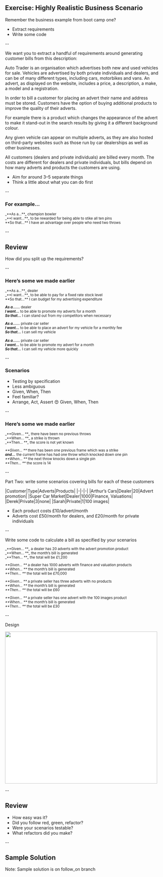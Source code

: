 

## Exercise: Highly Realistic Business Scenario

Remember the business example from boot camp one?

+ Extract requirements
+ Write some code

--

<!-- .element: style="text-align: left" -->
We want you to extract a handful of requirements around generating customer bills from this description:

Auto Trader is an organisation which advertises both new and used vehicles for sale. Vehicles are advertised by both private individuals and dealers, and can be of many different types, including cars, motorbikes and vans. An advert, as displayed on the website, includes a price, a description, a make, a model and a registration.<!-- .element: style="font-size: small" -->

In order to bill a customer for placing an advert their name and address must be stored. Customers have the option of buying additional products to improve the quality of their adverts.<!-- .element: style="font-size: small" -->

For example there is a product which changes the appearance of the advert to make it stand-out in the search results by giving it a different background colour.<!-- .element: style="font-size: small" -->

Any given vehicle can appear on multiple adverts, as they are also hosted on third-party websites such as those run by car dealerships as well as other businesses.<!-- .element: style="font-size: small" -->

All customers (dealers and private individuals) are billed every month. The costs are different for dealers and private individuals, but bills depend on how many adverts and products the customers are using.<!-- .element: style="font-size: small" -->

* Aim for around 3–5 separate things
* Think a little about what you can do first

--

<!-- .element: style="text-align: left" -->

### For example…

<small>
_**As a…**_ champion bowler<br/>
_**I want…**_ to be rewarded for being able to stike all ten pins<br/>
**So that…** I have an advantage over people who need two throws
</small>

--

## Review

How did you split up the requirements?

--

<!-- .element: style="text-align: left" -->

### Here’s some we made earlier

<small>
_**As a…**_ dealer<br/>
_**I want…**_ to be able to pay for a fixed rate stock level<br/>
**So that…** I can budget for my advertising expenditure

_**As a……**_ dealer<br/>
_**I want…**_ to be able to promote my adverts for a month<br/>
_**So that…**_ I can stand out from my competitors when necessary  

_**As a……**_ private car seller<br/>
_**I want…**_ to be able to place an advert for my vehicle for a monthly fee<br/>
_**So that…**_ I can sell my vehicle  

_**As a……**_ private car seller<br/>
_**I want…**_ to be able to promote my advert for a month<br/>
_**So that…**_ I can sell my vehicle more quickly  
</small>

--

### Scenarios

+ Testing by specification
+ Less ambiguous
+ Given, When, Then
+ Feel familiar?
+ Arrange, Act, Assert 😍 Given, When, Then

--

<!-- .element: style="text-align: left" -->

### Here’s some we made earlier

<small>
_**Given… **_ there have been no previous throws<br/>
_**When… **_ a strike is thrown<br/>
_**Then… **_ the score is not yet known

_**Given… **_ there has been one previous frame which was a strike<br/>
_**and…**_ the current frame has had one throw which knocked down one pin<br/>
_**When… **_ the next throw knocks down a single pin<br/>
_**Then… **_ the score is 14

</small>

--

Part Two: write some scenarios covering bills for each of these customers

|Customer|Type|Adverts|Products|
|-|-|-|
|Arthur’s Cars|Dealer|20|Advert promotion|
|Super Car Market|Dealer|1000|Finance, Valuations|
|Derek|Private|3|none|
|Sarah|Private|1|100 images|

* Each product costs £10/advert/month
* Adverts cost £50/month for dealers, and £20/month for private individuals

--

<!-- .element: style="text-align: left" -->

Write some code to calculate a bill as specified by your scenarios

<small>
<fragment/>_**Given… **_ a dealer has 20 adverts with the advert promotion product<br/>
_**When… **_ the month’s bill is generated<br/>
_**Then… **_ the total will be £1,200

<fragment/>_**Given… **_ a dealer has 1000 adverts with finance and valuation products<br/>
_**When… **_ the month’s bill is generated<br/>
_**Then… **_ the total will be £70,000

<fragment/>_**Given… **_ a private seller has three adverts with no products<br/>
_**When… **_ the month’s bill is generated<br/>
_**Then… **_ the total will be £60

<fragment/>_**Given… **_ a private seller has one advert with the 100 images product<br/>
_**When… **_ the month’s bill is generated<br/>
_**Then… **_ the total will be £30

</small>

--

Design

<img src="{{ site.github.url }}/images/billing-design.svg" style="height: 500px;background:white">

--

## Review

+ How easy was it?
+ Did you follow red, green, refactor?
+ Were your scenarios testable?
+ What refactors did you make?

--

## Sample Solution

Note: Sample solution is on follow_on branch

